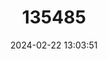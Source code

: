 ---
title: "135485"
category: "Macronycteris vittatus"
draft: false
date: 2024-02-22 13:03:51
languages:
  English: ["Striped Leaf-nosed Bat"]
---